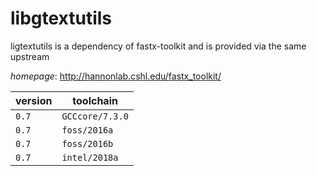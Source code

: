# libgtextutils

ligtextutils is a dependency of fastx-toolkit and is provided via the same upstream

*homepage*: <http://hannonlab.cshl.edu/fastx_toolkit/>

version | toolchain
--------|----------
``0.7`` | ``GCCcore/7.3.0``
``0.7`` | ``foss/2016a``
``0.7`` | ``foss/2016b``
``0.7`` | ``intel/2018a``
